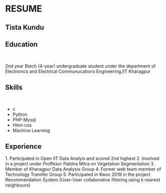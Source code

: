 
<html>
<body>
<head>
<link rel="stylesheet" href="https://maxcdn.bootstrapcdn.com/bootstrap/4.3.1/css/bootstrap.min.css">
<script src="https://maxcdn.bootstrapcdn.com/bootstrap/4.3.1/js/bootstrap.min.js"></script>
  </body>
</head>
<div class="jumbotron text-center">
  <h1>RESUME</h1>
  <h2>Tista Kundu</h2> 
</div>
<h2>Education</h2><br>
<p> 2nd year Btech (4-year) undergraduate student under the department of Electronics and Electrical Communucations Engineering,IIT Kharagpur</p>
<h2>Skills</h2><br>
<p><ul>
  <li>c</li>
  <li>Python</li>
  <li>PHP-Mysql</li>
  <li>Html-css</li>
  <li>Machine Learning</li>
</ul>





</p>
<h2>Experience</h2>
1. Participated in Open IIT Data Analyis and scored 2nd highest
2. Involved in a project under Proffesor Pabitra Mitra on Vegetation Segmentation 
3. Member of Kharagpur Data Analysis Group
4. Former web team member of Technology Transfer Group
5. Participated in Kwoc 2019 in the project Recommendation System.(User-User collaborative filtering using k nearest neighbours)
 
</body>
</html>
